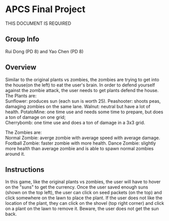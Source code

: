 # APCS Final Project
THIS DOCUMENT IS REQUIRED
## Group Info
Rui Dong (PD 8) and Yao Chen (PD 8)
## Overview
Similar to the original plants vs zombies, the zombies are trying to get into the house(on the left) to eat the user's brain. In order to defend yourself against the zombie attack, the user needs to get plants defend the house.  
The Plants are:  
Sunflower: produces sun (each sun is worth 25). 
Peashooter: shoots peas, damaging zombies on the same lane. 
Walnut: neutral but have a lot of health. 
PotatoMine: one time use and needs some time to prepare, but does a ton of damage on one grid;  
Cherrybomb: one time use and does a ton of damage in a 3x3 grid. 
  
The Zombies are:  
Normal Zombie: averge zombie with average speed with average damage. 
Football Zombie: faster zombie with more health. 
Dance Zombie: slightly more health than average zombie and is able to spawn normal zombies around it. 
## Instructions
In this game, like the original plants vs zombies, the user will have to hover on the "suns" to get the currency. Once the user saved enough suns (shown on the top left), the user can click on seed packets (on the top) and click somewhere on the lawn to place the plant. If the user does not like the location of the plant, they can click on the shovel (top right corner) and click on a plant on the lawn to remove it. Beware, the user does not get the sun back. 
